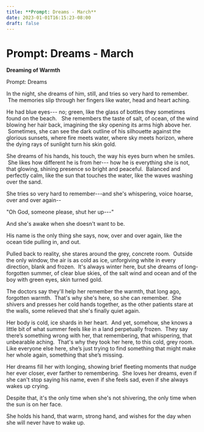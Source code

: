 ```yaml
---
title: **Prompt: Dreams - March** 
date: 2023-01-01T16:15:23-08:00
draft: false
---
```


# **Prompt: Dreams - March**

**Dreaming of Warmth**

Prompt: Dreams

In the night, she dreams of him, still, and tries so very hard to remember.  The memories slip through her fingers like water, head and heart aching.

He had blue eyes--- no; green, like the glass of bottles they sometimes found on the beach.   She remembers the taste of salt, of ocean, of the wind blowing her hair back, imagining the sky opening its arms high above her.  Sometimes, she can see the dark outline of his silhouette against the glorious sunsets, where fire meets water, where sky meets horizon, where the dying rays of sunlight turn his skin gold.

She dreams of his hands, his touch, the way his eyes burn when he smiles.  She likes how different he is from her--- how he is everything she is not, that glowing, shining presence so bright and peaceful.  Balanced and perfectly calm, like the sun that touches the water, like the waves washing over the sand.

She tries so very hard to remember---and she's whispering, voice hoarse, over and over again--

"Oh God, someone please, shut her up---"

And she's awake when she doesn't want to be.

His name is the only thing she says, now, over and over again, like the ocean tide pulling in, and out.

Pulled back to reality, she stares around the grey, concrete room.  Outside the only window, the air is as cold as ice, unforgiving white in every direction, blank and frozen.  It's always winter here, but she dreams of long-forgotten summer, of clear blue skies, of the salt wind and ocean and of the boy with green eyes, skin turned gold.

The doctors say they'll help her remember the warmth, that long ago, forgotten warmth.  That's why she's here, so she can remember.  She shivers and presses her cold hands together, as the other patients stare at the walls, some relieved that she's finally quiet again.

Her body is cold, ice shards in her heart.  And yet, somehow, she knows a little bit of what summer feels like in a land perpetually frozen.  They say there’s something wrong with her, that remembering, that whispering, that unbearable aching.  That's why they took her here, to this cold, grey room. Like everyone else here, she’s just trying to find something that might make her whole again, something that she’s missing.

Her dreams fill her with longing, showing brief fleeting moments that nudge her ever closer, ever farther to remembering.  She loves her dreams, even if she can't stop saying his name, even if she feels sad, even if she always wakes up crying.

Despite that, it's the only time when she's not shivering, the only time when the sun is on her face.

She holds his hand, that warm, strong hand, and wishes for the day when she will never have to wake up.

